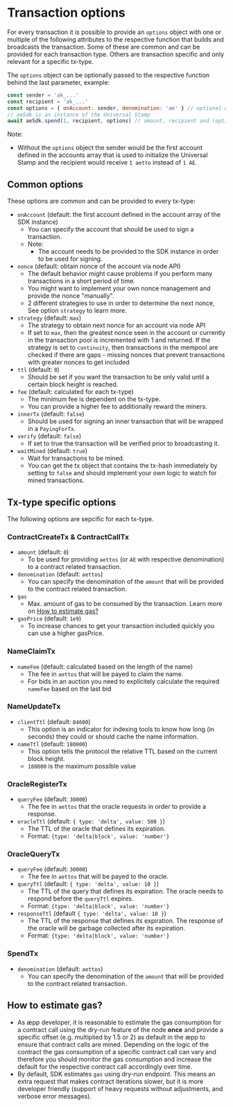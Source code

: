 # Transaction options
For every transaction it is possible to provide an `options` object with one or multiple of the following attributes to the respective function that builds and broadcasts the transaction.
Some of these are common and can be provided for each transaction type. Others are transaction specific and only relevant for a specific tx-type.

The `options` object can be optionally passed to the respective function behind the last parameter, example:
```js
const sender = 'ak_...'
const recipient = 'ak_...'
const options = { onAccount: sender, denomination: 'ae' } // optional options object
// aeSdk is an instance of the Universal Stamp
await aeSdk.spend(1, recipient, options) // amount, recipient and (optional) options
```

Note:

- Without the `options` object the sender would be the first account defined in the accounts array that is used to initialize the Universal Stamp and the recipient would receive `1 aetto` instead of `1 AE`.

## Common options
These options are common and can be provided to every tx-type:

- `onAccount` (default: the first account defined in the account array of the SDK instance)
    - You can specify the account that should be used to sign a transaction.
    - Note:
        - The account needs to be provided to the SDK instance in order to be used for signing.
- `nonce` (default: obtain nonce of the account via node API)
    - The default behavior might cause problems if you perform many transactions in a short period of time.
    - You might want to implement your own nonce management and provide the nonce "manually".
    - 2 different strategies to use in order to determine the next nonce, See option `strategy` to learn more.
- `strategy` (default: `max`)
    - The strategy to obtain next nonce for an account via node API
    - If set to `max`, then the greatest nonce seen in the account or currently in the transaction pool is incremented with 1 and returned.
    If the strategy is set to `continuity`, then transactions in the mempool are checked if there are gaps - missing nonces that prevent transactions with greater nonces to get included
- `ttl` (default: `0`)
    - Should be set if you want the transaction to be only valid until a certain block height is reached.
- `fee` (default: calculated for each tx-type)
    - The minimum fee is dependent on the tx-type.
    - You can provide a higher fee to additionally reward the miners.
- `innerTx` (default: `false`)
    - Should be used for signing an inner transaction that will be wrapped in a `PayingForTx`.
- `verify` (default: `false`)
    - If set to true the transaction will be verified prior to broadcasting it.
- `waitMined` (default: `true`)
    - Wait for transactions to be mined.
    - You can get the tx object that contains the tx-hash immediately by setting to `false` and should implement your own logic to watch for mined transactions.

## Tx-type specific options
The following options are sepcific for each tx-type.

### ContractCreateTx & ContractCallTx
- `amount` (default: `0`)
    - To be used for providing `aettos` (or `AE` with respective denomination) to a contract related transaction.
- `denomination` (default: `aettos`)
    - You can specify the denomination of the `amount` that will be provided to the contract related transaction.
- `gas`
    - Max. amount of gas to be consumed by the transaction. Learn more on [How to estimate gas?](#how-to-estimate-gas)
- `gasPrice` (default: `1e9`)
    - To increase chances to get your transaction included quickly you can use a higher gasPrice.

### NameClaimTx
- `nameFee` (default: calculated based on the length of the name)
    - The fee in `aettos` that will be payed to claim the name.
    - For bids in an auction you need to explicitely calculate the required `nameFee` based on the last bid

### NameUpdateTx
- `clientTtl` (default: `84600`)
    - This option is an indicator for indexing tools to know how long (in seconds) they could or should cache the name information.
- `nameTtl` (default: `180000`)
    - This option tells the protocol the relative TTL based on the current block height.
    - `180000` is the maximum possible value

### OracleRegisterTx
- `queryFee` (default: `30000`)
    - The fee in `aettos` that the oracle requests in order to provide a response.
- `oracleTtl` (default: `{ type: 'delta', value: 500 }`)
    - The TTL of the oracle that defines its expiration.
    - Format: `{type: 'delta|block', value: 'number'}`

### OracleQueryTx
- `queryFee` (default: `30000`)
    - The fee in `aettos` that will be payed to the oracle.
- `queryTtl` (default: `{ type: 'delta', value: 10 }`)
    - The TTL of the query that defines its expiration. The oracle needs to respond before the `queryTtl` expires.
    - Format: `{type: 'delta|block', value: 'number'}`
- `responseTtl` (default `{ type: 'delta', value: 10 }`)
    - The TTL of the response that defines its expiration. The response of the oracle will be garbage collected after its expiration.
    - Format: `{type: 'delta|block', value: 'number'}`

### SpendTx
- `denomination` (default: `aettos`)
    - You can specify the denomination of the `amount` that will be provided to the contract related transaction.

## How to estimate gas?
- As æpp developer, it is reasonable to estimate the gas consumption for a contract call using the dry-run feature of the node **once** and provide a specific offset (e.g. multiplied by 1.5 or 2) as default in the æpp to ensure that contract calls are mined. Depending on the logic of the contract the gas consumption of a specific contract call can vary and therefore you should monitor the gas consumption and increase the default for the respective contract call accordingly over time.
- By default, SDK estimates `gas` using dry-run endpoint. This means an extra request that makes contract iterations slower, but it is more developer friendly (support of heavy requests without adjustments, and verbose error messages).
